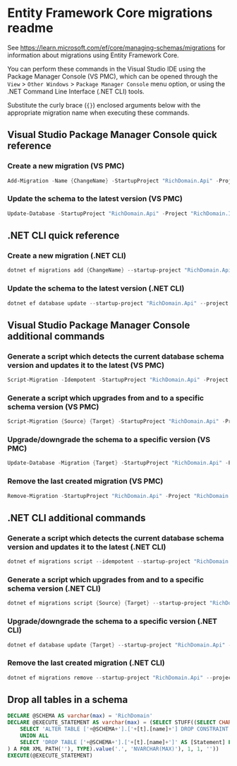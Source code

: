 # Entity Framework Core migrations readme

See <https://learn.microsoft.com/ef/core/managing-schemas/migrations> for information about migrations
using Entity Framework Core.

You can perform these commands in the Visual Studio IDE using the Package Manager Console (VS PMC), which can
be opened through the `View` > `Other Windows` > `Package Manager Console` menu option, or using the .NET
Command Line Interface (.NET CLI) tools.

Substitute the curly brace (`{}`) enclosed arguments below with the appropriate migration name when
executing these commands.

## Visual Studio Package Manager Console quick reference

### Create a new migration (VS PMC)

```powershell
Add-Migration -Name {ChangeName} -StartupProject "RichDomain.Api" -Project "RichDomain.Infrastructure"
```

### Update the schema to the latest version (VS PMC)

```powershell
Update-Database -StartupProject "RichDomain.Api" -Project "RichDomain.Infrastructure"
```

## .NET CLI quick reference

### Create a new migration (.NET CLI)

```powershell
dotnet ef migrations add {ChangeName} --startup-project "RichDomain.Api" --project "RichDomain.Infrastructure"
```

### Update the schema to the latest version (.NET CLI)

```powershell
dotnet ef database update --startup-project "RichDomain.Api" --project "RichDomain.Infrastructure"
```

## Visual Studio Package Manager Console additional commands

### Generate a script which detects the current database schema version and updates it to the latest (VS PMC)

```powershell
Script-Migration -Idempotent -StartupProject "RichDomain.Api" -Project "RichDomain.Infrastructure"
```

### Generate a script which upgrades from and to a specific schema version (VS PMC)

```powershell
Script-Migration {Source} {Target} -StartupProject "RichDomain.Api" -Project "RichDomain.Infrastructure"
```

### Upgrade/downgrade the schema to a specific version (VS PMC)

```powershell
Update-Database -Migration {Target} -StartupProject "RichDomain.Api" -Project "RichDomain.Infrastructure"
```

### Remove the last created migration (VS PMC)

```powershell
Remove-Migration -StartupProject "RichDomain.Api" -Project "RichDomain.Infrastructure"
```

## .NET CLI additional commands

### Generate a script which detects the current database schema version and updates it to the latest (.NET CLI)

```powershell
dotnet ef migrations script --idempotent --startup-project "RichDomain.Api" --project "RichDomain.Infrastructure"
```

### Generate a script which upgrades from and to a specific schema version (.NET CLI)

```powershell
dotnet ef migrations script {Source} {Target} --startup-project "RichDomain.Api" --project "RichDomain.Infrastructure"
```

### Upgrade/downgrade the schema to a specific version (.NET CLI)

```powershell
dotnet ef database update {Target} --startup-project "RichDomain.Api" --project "RichDomain.Infrastructure"
```

### Remove the last created migration (.NET CLI)

```powershell
dotnet ef migrations remove --startup-project "RichDomain.Api" --project "RichDomain.Infrastructure"
```

## Drop all tables in a schema

```sql
DECLARE @SCHEMA AS varchar(max) = 'RichDomain'
DECLARE @EXECUTE_STATEMENT AS varchar(max) = (SELECT STUFF((SELECT CHAR(13) + CHAR(10) + [Statement] FROM (
    SELECT 'ALTER TABLE ['+@SCHEMA+'].['+[t].[name]+'] DROP CONSTRAINT ['+[fk].[name]+']' AS [Statement] FROM [sys].[foreign_keys] AS [fk] INNER JOIN [sys].[tables] AS [t] ON [t].[object_id] = [fk].[parent_object_id] INNER JOIN [sys].[schemas] AS [s] ON [s].[schema_id] = [t].[schema_id] WHERE [s].[name] = @SCHEMA
    UNION ALL
    SELECT 'DROP TABLE ['+@SCHEMA+'].['+[t].[name]+']' AS [Statement] FROM [sys].[tables] AS [t] INNER JOIN [sys].[schemas] AS [s] ON [s].[schema_id] = [t].[schema_id] WHERE [s].[name] = @SCHEMA
) A FOR XML PATH(''), TYPE).value('.', 'NVARCHAR(MAX)'), 1, 1, ''))
EXECUTE(@EXECUTE_STATEMENT)
```
